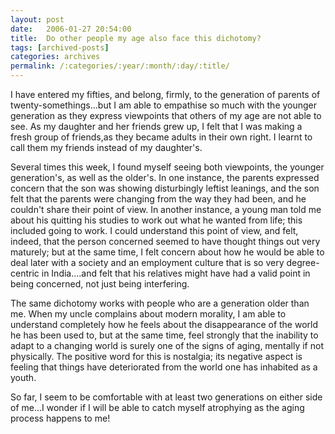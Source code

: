 ```yaml
---
layout: post
date:	2006-01-27 20:54:00
title:  Do other people my age also face this dichotomy?
tags: [archived-posts]
categories: archives
permalink: /:categories/:year/:month/:day/:title/
---
```

I have entered my fifties, and belong, firmly, to the generation of parents of twenty-somethings...but I am able to empathise so much with the younger generation as they express viewpoints that others of my age are not able to see.  As my daughter and her friends grew up, I felt that I was making a fresh group of friends,as they became adults in their own right. I learnt to call them my friends instead of my daughter's.

Several times this week, I found myself seeing both viewpoints, the younger generation's, as well as the older's. In one instance, the parents expressed concern  that the son was showing disturbingly leftist leanings, and the son felt that the parents were changing from the way they had been, and he couldn't share their point of view. In another instance, a young man told me about his quitting his studies to work out what he wanted from life; this included going to work. I could understand this point of view, and felt, indeed, that the person concerned seemed to have thought things out very maturely; but at the same time, I felt concern about how he would be able to deal later with a society and an employment culture that is so very degree-centric in India....and felt that his relatives might have had a valid point in being concerned, not just being interfering.

The same dichotomy works with people who are a generation older than me. When my uncle complains about modern morality, I am able to understand completely how he feels about the disappearance of the world he has been used to, but at the same time, feel strongly that the inability to adapt to a changing world is surely one of the signs of aging, mentally if not physically. The positive word for this is nostalgia; its negative aspect is feeling that things have deteriorated from the world one has inhabited as a youth.

So far, I seem to be comfortable with at least two generations on either side of me...I wonder if I will be able to catch myself atrophying as the aging process happens to me!
